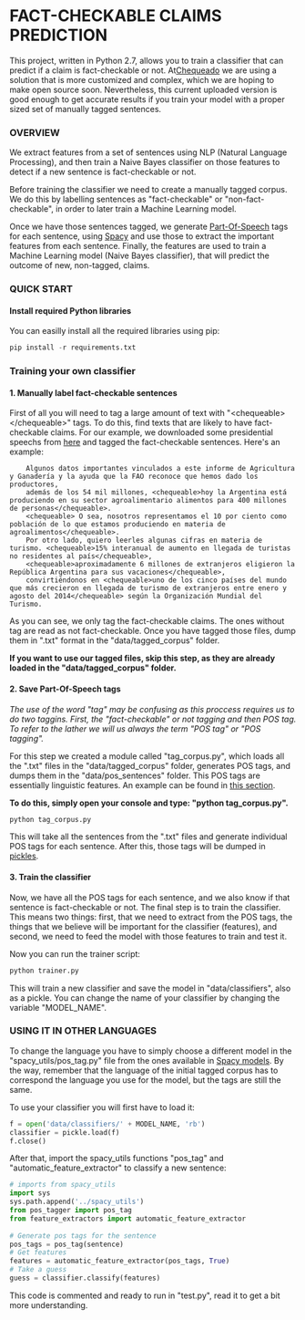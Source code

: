 <h1>FACT-CHECKABLE CLAIMS PREDICTION</h1>

This project, written in Python 2.7, allows you to train a classifier that can predict if a claim is fact-checkable or not.
At<a href="https://chequeado.com">Chequeado</a> we are using a solution that is more customized and complex, which we are hoping to make open source soon. Nevertheless, this current uploaded version is good enough to get accurate results if you train your model with a proper sized set of manually tagged sentences.

<h3>OVERVIEW</h3>

We extract features from a set of sentences using NLP (Natural Language Processing), and then train a Naive Bayes classifier on those features to detect if a new sentence is fact-checkable or not.

Before training the classifier we need to create a manually tagged corpus. We do this by labelling sentences as "fact-checkable" or "non-fact-checkable", in order to later train a Machine Learning model. 

Once we have those sentences tagged, we generate <a href="https://en.wikipedia.org/wiki/Part-of-speech_tagging">Part-Of-Speech</a> tags for each sentence, using <a href="https://spacy.io/models/">Spacy</a> and use those to extract the important features from each sentence. Finally, the features are used to train a Machine Learning model (Naive Bayes classifier), that will predict the outcome of new, non-tagged, claims.


<h3>QUICK START</h3>

<h4>Install required Python libraries</h4>

You can easilly install all the required libraries using pip:

```python
pip install -r requirements.txt
```

<h3>Training your own classifier</h3>

<h4>1. Manually label fact-checkable sentences</h4>

First of all you will need to tag a large amount of text with "\<chequeable\>\</chequeable\>" tags. 
To do this, find texts that are likely to have fact-checkable claims. For our example, we downloaded some presidential speechs from <a href="https://www.casarosada.gob.ar/informacion/discursos">here</a> and tagged the fact-checkable sentences. Here's an example:

        Algunos datos importantes vinculados a este informe de Agricultura y Ganadería y la ayuda que la FAO reconoce que hemos dado los productores, 
        además de los 54 mil millones, <chequeable>hoy la Argentina está produciendo en su sector agroalimentario alimentos para 400 millones de personas</chequeable>.
        <chequeable> O sea, nosotros representamos el 10 por ciento como población de lo que estamos produciendo en materia de agroalimentos</chequeable>. 
        Por otro lado, quiero leerles algunas cifras en materia de turismo. <chequeable>15% interanual de aumento en llegada de turistas no residentes al país</chequeable>, 
        <chequeable>aproximadamente 6 millones de extranjeros eligieron la República Argentina para sus vacaciones</chequeable>, 
        convirtiéndonos en <chequeable>uno de los cinco países del mundo que más crecieron en llegada de turismo de extranjeros entre enero y agosto del 2014</chequeable> según la Organización Mundial del Turismo.

As you can see, we only tag the fact-checkable claims. The ones without tag are read as not fact-checkable.
Once you have tagged those files, dump them in ".txt" format in the "data/tagged_corpus" folder. 


<b>If you want to use our tagged files, skip this step, as they are already loaded in the "data/tagged_corpus" folder.</b>

<h4>2. Save Part-Of-Speech tags</h4>

<i>The use of the word "tag" may be confusing as this proccess requires us to do two taggins. First, the "fact-checkable" or not tagging and then POS tag. To refer to the lather we will us always the term "POS tag" or "POS tagging".</i>

For this step we created a module called "tag_corpus.py", which loads all the ".txt" files in the "data/tagged_corpus" folder, generates POS tags, and dumps them in the "data/pos_sentences" folder.
This POS tags are essentially linguistic features. An example can be found in <a href="https://spacy.io/usage/linguistic-features#section-pos-tagging">this section</a>.

<b>To do this, simply open your console and type: "python tag_corpus.py". </b>

```python
python tag_corpus.py
```

This will take all the sentences from the ".txt" files and generate individual POS tags for each sentence. After this, those tags will be dumped in <a href="https://docs.python.org/2/library/pickle.html">pickles</a>.


<h4>3. Train the classifier</h4>

Now, we have all the POS tags for each sentence, and we also know if that sentence is fact-checkable or not.
The final step is to train the classifier. This means two things: first, that we need to extract from the POS tags, the things that we believe will be important for the classifier (features), and second, we need to feed the model with those features to train and test it.

Now you can run the trainer script:

```python
python trainer.py
```

This will train a new classifier and save the model in "data/classifiers", also as a pickle. You can change the name of your classifier by changing the variable "MODEL_NAME".

<h3>USING IT IN OTHER LANGUAGES</h3> 

To change the language you have to simply choose a different model in the "spacy_utils/pos_tag.py" file from the ones available in <a href="https://spacy.io/usage/models">Spacy models</a>.
By the way, remember that the language of the initial tagged corpus has to correspond the language you use for the model, but the <chequeable></chequeable> tags are still the same.

To use your classifier you will first have to load it:

```python
f = open('data/classifiers/' + MODEL_NAME, 'rb')
classifier = pickle.load(f)
f.close()
```

After that, import the spacy_utils functions "pos_tag" and "automatic_feature_extractor" to classify a new sentence:
```python
# imports from spacy_utils
import sys
sys.path.append('../spacy_utils')
from pos_tagger import pos_tag
from feature_extractors import automatic_feature_extractor
        
# Generate pos tags for the sentence
pos_tags = pos_tag(sentence)
# Get features
features = automatic_feature_extractor(pos_tags, True)
# Take a guess
guess = classifier.classify(features)
```

This code is commented and ready to run in "test.py", read it to get a bit more understanding.
